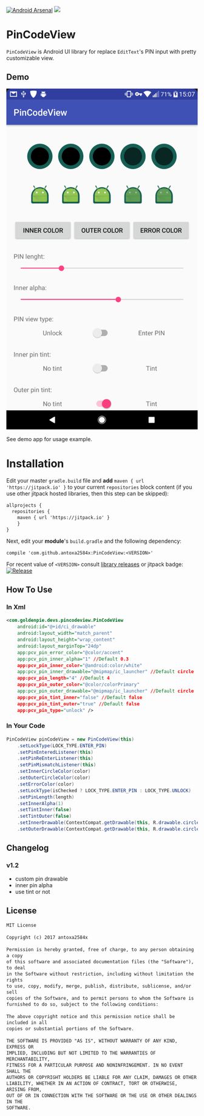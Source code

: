 [![Android Arsenal](https://img.shields.io/badge/Android%20Arsenal-PinCodeView-brightgreen.svg?style=flat)](https://android-arsenal.com/details/1/5852) [![](https://jitpack.io/v/antoxa2584x/PinCodeView.svg)](https://jitpack.io/#antoxa2584x/PinCodeView)

PinCodeView
=====================
 `PinCodeView` is Android UI library for replace `EditText`'s PIN input with pretty customizable view.

## Demo
![](images/preview.png)  

 See demo app for usage example.

Installation
============

 Edit your master `gradle.build` file and **add** `maven { url 'https://jitpack.io' }` to your current
 `repositories` block content (if you use other jitpack hosted libraries, then this step can be skipped):

    allprojects {
      repositories {
        maven { url 'https://jitpack.io' }
        }
    }

 Next, edit your **module**'s `build.gradle` and the following dependency:

    compile 'com.github.antoxa2584x:PinCodeView:<VERSION>'

 For recent value of `<VERSION>` consult [library releases](https://github.com/antoxa2584x/PinCodeView/releases)
 or jitpack badge: [![Release](https://jitpack.io/v/antoxa2584x/PinCodeView.svg)](https://jitpack.io/#antoxa2584x/PinCodeView/v1.0)

## How To Use
### In Xml
```xml
<com.goldenpie.devs.pincodeview.PinCodeView
    android:id="@+id/ci_drawable"
    android:layout_width="match_parent"
    android:layout_height="wrap_content"
    android:layout_marginTop="24dp"
    app:pcv_pin_error_color="@color/accent"
    app:pcv_pin_inner_alpha="1" //Default 0.3
    app:pcv_pin_inner_color="@android:color/white"
    app:pcv_pin_inner_drawable="@mipmap/ic_launcher" //Default circle
    app:pcv_pin_length="4" //Default 4
    app:pcv_pin_outer_color="@color/colorPrimary"
    app:pcv_pin_outer_drawable="@mipmap/ic_launcher" //Default circle
    app:pcv_pin_tint_inner="false" //Default false
    app:pcv_pin_tint_outer="true" //Default false
    app:pcv_pin_type="unlock" />
```

### In Your Code
```java
PinCodeView pinCodeView = new PinCodeView(this)
    .setLockType(LOCK_TYPE.ENTER_PIN)
    .setPinEnteredListener(this)
    .setPinReEnterListener(this)
    .setPinMismatchListener(this)
    .setInnerCircleColor(color)
    .setOuterCircleColor(color)
    .setErrorColor(color)
    .setLockType(isChecked ? LOCK_TYPE.ENTER_PIN : LOCK_TYPE.UNLOCK)
    .setPinLength(length)
    .setInnerAlpha(1)
    .setTintInner(false)
    .setTintOuter(false)
    .setInnerDrawable(ContextCompat.getDrawable(this, R.drawable.circle))
    .setOuterDrawable(ContextCompat.getDrawable(this, R.drawable.circle));
```

## Changelog
### v1.2
- custom pin drawable 
- inner pin alpha 
- use tint or not

## License
```
MIT License

Copyright (c) 2017 antoxa2584x

Permission is hereby granted, free of charge, to any person obtaining a copy
of this software and associated documentation files (the "Software"), to deal
in the Software without restriction, including without limitation the rights
to use, copy, modify, merge, publish, distribute, sublicense, and/or sell
copies of the Software, and to permit persons to whom the Software is
furnished to do so, subject to the following conditions:

The above copyright notice and this permission notice shall be included in all
copies or substantial portions of the Software.

THE SOFTWARE IS PROVIDED "AS IS", WITHOUT WARRANTY OF ANY KIND, EXPRESS OR
IMPLIED, INCLUDING BUT NOT LIMITED TO THE WARRANTIES OF MERCHANTABILITY,
FITNESS FOR A PARTICULAR PURPOSE AND NONINFRINGEMENT. IN NO EVENT SHALL THE
AUTHORS OR COPYRIGHT HOLDERS BE LIABLE FOR ANY CLAIM, DAMAGES OR OTHER
LIABILITY, WHETHER IN AN ACTION OF CONTRACT, TORT OR OTHERWISE, ARISING FROM,
OUT OF OR IN CONNECTION WITH THE SOFTWARE OR THE USE OR OTHER DEALINGS IN THE
SOFTWARE.
```
